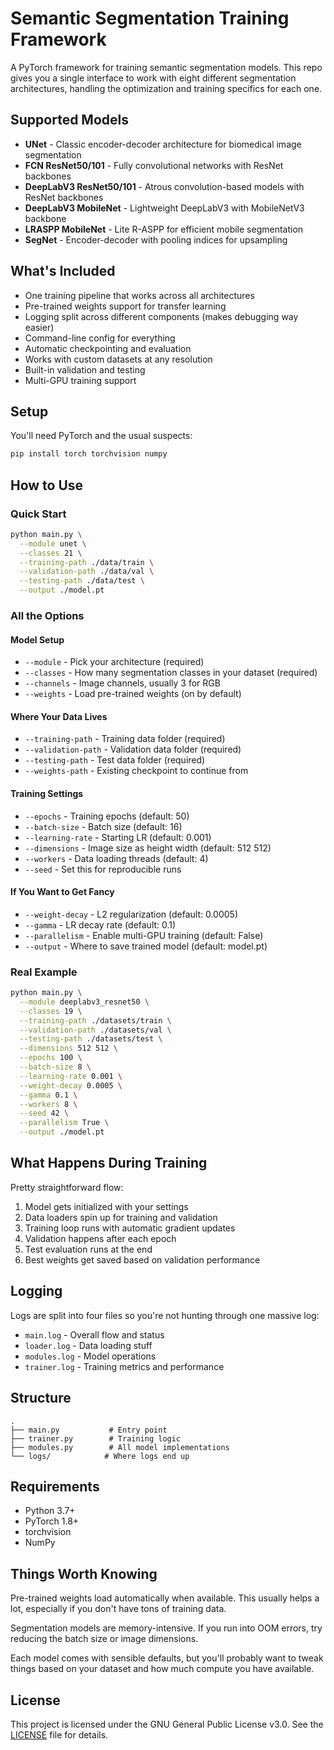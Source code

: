 # Semantic Segmentation Training Framework

A PyTorch framework for training semantic segmentation models. This repo gives you a single interface to work with eight different segmentation architectures, handling the optimization and training specifics for each one.

## Supported Models

- **UNet** - Classic encoder-decoder architecture for biomedical image segmentation
- **FCN ResNet50/101** - Fully convolutional networks with ResNet backbones
- **DeepLabV3 ResNet50/101** - Atrous convolution-based models with ResNet backbones
- **DeepLabV3 MobileNet** - Lightweight DeepLabV3 with MobileNetV3 backbone
- **LRASPP MobileNet** - Lite R-ASPP for efficient mobile segmentation
- **SegNet** - Encoder-decoder with pooling indices for upsampling

## What's Included

- One training pipeline that works across all architectures
- Pre-trained weights support for transfer learning
- Logging split across different components (makes debugging way easier)
- Command-line config for everything
- Automatic checkpointing and evaluation
- Works with custom datasets at any resolution
- Built-in validation and testing
- Multi-GPU training support

## Setup

You'll need PyTorch and the usual suspects:

```bash
pip install torch torchvision numpy
```

## How to Use

### Quick Start

```bash
python main.py \
  --module unet \
  --classes 21 \
  --training-path ./data/train \
  --validation-path ./data/val \
  --testing-path ./data/test \
  --output ./model.pt
```

### All the Options

#### Model Setup
- `--module` - Pick your architecture (required)
- `--classes` - How many segmentation classes in your dataset (required)
- `--channels` - Image channels, usually 3 for RGB
- `--weights` - Load pre-trained weights (on by default)

#### Where Your Data Lives
- `--training-path` - Training data folder (required)
- `--validation-path` - Validation data folder (required)
- `--testing-path` - Test data folder (required)
- `--weights-path` - Existing checkpoint to continue from

#### Training Settings
- `--epochs` - Training epochs (default: 50)
- `--batch-size` - Batch size (default: 16)
- `--learning-rate` - Starting LR (default: 0.001)
- `--dimensions` - Image size as height width (default: 512 512)
- `--workers` - Data loading threads (default: 4)
- `--seed` - Set this for reproducible runs

#### If You Want to Get Fancy
- `--weight-decay` - L2 regularization (default: 0.0005)
- `--gamma` - LR decay rate (default: 0.1)
- `--parallelism` - Enable multi-GPU training (default: False)
- `--output` - Where to save trained model (default: model.pt)

### Real Example

```bash
python main.py \
  --module deeplabv3_resnet50 \
  --classes 19 \
  --training-path ./datasets/train \
  --validation-path ./datasets/val \
  --testing-path ./datasets/test \
  --dimensions 512 512 \
  --epochs 100 \
  --batch-size 8 \
  --learning-rate 0.001 \
  --weight-decay 0.0005 \
  --gamma 0.1 \
  --workers 8 \
  --seed 42 \
  --parallelism True \
  --output ./model.pt
```

## What Happens During Training

Pretty straightforward flow:

1. Model gets initialized with your settings
2. Data loaders spin up for training and validation
3. Training loop runs with automatic gradient updates
4. Validation happens after each epoch
5. Test evaluation runs at the end
6. Best weights get saved based on validation performance

## Logging

Logs are split into four files so you're not hunting through one massive log:

- `main.log` - Overall flow and status
- `loader.log` - Data loading stuff
- `modules.log` - Model operations
- `trainer.log` - Training metrics and performance

## Structure

```
.
├── main.py           # Entry point
├── trainer.py        # Training logic
├── modules.py        # All model implementations
└── logs/            # Where logs end up
```

## Requirements

- Python 3.7+
- PyTorch 1.8+
- torchvision
- NumPy

## Things Worth Knowing

Pre-trained weights load automatically when available. This usually helps a lot, especially if you don't have tons of training data.

Segmentation models are memory-intensive. If you run into OOM errors, try reducing the batch size or image dimensions.

Each model comes with sensible defaults, but you'll probably want to tweak things based on your dataset and how much compute you have available.

## License

This project is licensed under the GNU General Public License v3.0. See the [LICENSE](LICENSE) file for details.
